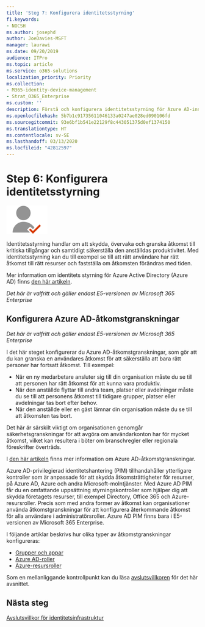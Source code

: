```yaml
---
title: 'Steg 7: Konfigurera identitetsstyrning'
f1.keywords:
- NOCSH
ms.author: josephd
author: JoeDavies-MSFT
manager: laurawi
ms.date: 09/20/2019
audience: ITPro
ms.topic: article
ms.service: o365-solutions
localization_priority: Priority
ms.collection:
- M365-identity-device-management
- Strat_O365_Enterprise
ms.custom: ''
description: Förstå och konfigurera identitetsstyrning för Azure AD-innehavaren.
ms.openlocfilehash: 5b7b1c91735611046133a0247ae028ed090106fd
ms.sourcegitcommit: 93e6bf1b541e22129f8c443051375d0ef1374150
ms.translationtype: HT
ms.contentlocale: sv-SE
ms.lasthandoff: 03/13/2020
ms.locfileid: "42812597"
---
```

# <a name="step-6-configure-identity-governance"></a>Step 6: Konfigurera identitetsstyrning

![Fas 2 – Identitet](../media/deploy-foundation-infrastructure/identity_icon-small.png)

Identitetsstyrning handlar om att skydda, övervaka och granska åtkomst till kritiska tillgångar och samtidigt säkerställa den anställdas produktivitet. Med identitetsstyrning kan du till exempel se till att rätt användare har rätt åtkomst till rätt resurser och fastställa om åtkomsten förändras med tiden.

Mer information om identitets styrning för Azure Active Directory (Azure AD) finns [den här artikeln](https://docs.microsoft.com/azure/active-directory/governance/identity-governance-overview).


*Det här är valfritt och gäller endast E5-versionen av Microsoft 365 Enterprise*


<a name="identity-access-reviews"></a>
## <a name="set-up-azure-ad-access-reviews"></a>Konfigurera Azure AD-åtkomstgranskningar

*Det här är valfritt och gäller endast E5-versionen av Microsoft 365 Enterprise*

I det här steget konfigurerar du Azure AD-åtkomstgranskningar, som gör att du kan granska en användares åtkomst för att säkerställa att bara rätt personer har fortsatt åtkomst. Till exempel:

- När en ny medarbetare ansluter sig till din organisation måste du se till att personen har rätt åtkomst för att kunna vara produktiv.
- När den anställde flyttar till andra team, platser eller avdelningar måste du se till att personens åtkomst till tidigare grupper, platser eller avdelningar tas bort efter behov.
- När den anställde eller en gäst lämnar din organisation måste du se till att åtkomsten tas bort.

Det här är särskilt viktigt om organisationen genomgår säkerhetsgranskningar för att avgöra om användarkonton har för mycket åtkomst, vilket kan resultera i böter om branschregler eller regionala föreskrifter överträds.

I [den här artikeln](https://docs.microsoft.com/azure/active-directory/governance/access-reviews-overview) finns mer information om Azure AD-åtkomstgranskningar.

Azure AD-privilegierad identitetshantering (PIM) tillhandahåller ytterligare kontroller som är anpassade för att skydda åtkomsträttigheter för resurser, på Azure AD, Azure och andra Microsoft-molntjänster. Med Azure AD PIM får du en omfattande uppsättning styrningskontroller som hjälper dig att skydda företagets resurser, till exempel Directory, Office 365 och Azure-resursroller. Precis som med andra former av åtkomst kan organisationer använda åtkomstgranskningar för att konfigurera återkommande åtkomst för alla användare i administratörsroller. Azure AD PIM finns bara i E5-versionen av Microsoft 365 Enterprise.

I följande artiklar beskrivs hur olika typer av åtkomstgranskningar konfigureras:

- [Grupper och appar](https://docs.microsoft.com/azure/active-directory/governance/create-access-review)
- [Azure AD-roller](https://docs.microsoft.com/azure/active-directory/privileged-identity-management/pim-how-to-start-security-review?toc=%2fazure%2factive-directory%2fgovernance%2ftoc.json)
- [Azure-resursroller](https://docs.microsoft.com/azure/active-directory/privileged-identity-management/pim-resource-roles-start-access-review?toc=%2fazure%2factive-directory%2fgovernance%2ftoc.json)

Som en mellanliggande kontrollpunkt kan du läsa [avslutsvillkoren](identity-exit-criteria.md#crit-identity-access-reviews) för det här avsnittet.

## <a name="next-step"></a>Nästa steg

[Avslutsvillkor för identitetsinfrastruktur](identity-exit-criteria.md)

